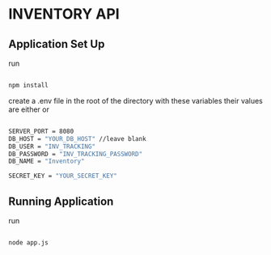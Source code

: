 # INVENTORY API

## Application Set Up

  run
  
  ```bash

  npm install

  ```

  create a .env file in the root of the directory with these variables their values  are either or
  
  ```bash

SERVER_PORT = 8080
DB_HOST = "YOUR_DB_HOST" //leave blank
DB_USER = "INV_TRACKING"
DB_PASSWORD = "INV_TRACKING_PASSWORD"
DB_NAME = "Inventory"

SECRET_KEY = "YOUR_SECRET_KEY"

  ```
  
## Running Application

run

  ```bash

  node app.js

  ```
